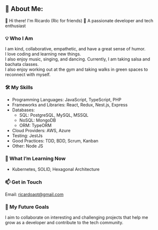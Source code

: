 ## 💫 About Me:
👋 Hi there! I'm Ricardo (Ric for friends)
🚀 A passionate developer and tech enthusiast

### 💡 Who I Am
I am kind, collaborative, empathetic, and have a great sense of humor. <br/> I love coding and learning new things. <br/> I also enjoy music, singing, and dancing. Currently, I am taking salsa and bachata classes. <br/> I also enjoy working out at the gym and taking walks in green spaces to reconnect with myself.

### 🛠️ My Skills
- Programming Languages: JavaScript, TypeScript, PHP
- Frameworks and Libraries: React, Redux, Nest.js, Express
- Databases:
  - SQL: PostgreSQL, MySQL, MSSQL
  - NoSQL: MongoDB
  - ORM: TypeORM
- Cloud Providers: AWS, Azure
- Testing: JestJs
- Good Practices: TDD, BDD, Scrum, Kanban
- Other: Node JS

### 🌱 What I’m Learning Now
- Kubernetes, SOLID, Hexagonal Architecture

### 📫 Get in Touch
Email: ricardoaot@gmail.com

### 🎯 My Future Goals
I aim to collaborate on interesting and challenging projects that help me grow as a developer and contribute to the tech community.

<!--
**ricardoaot/ricardoaot** is a ✨ _special_ ✨ repository because its `README.md` (this file) appears on your GitHub profile.

Here are some ideas to get you started:

- 🔭 I’m currently working on ...
- 🌱 I’m currently learning ...
- 👯 I’m looking to collaborate on ...
- 🤔 I’m looking for help with ...
- 💬 Ask me about ...
- 📫 How to reach me: ...
- 😄 Pronouns: ...
- ⚡ Fun fact: ...
-->
